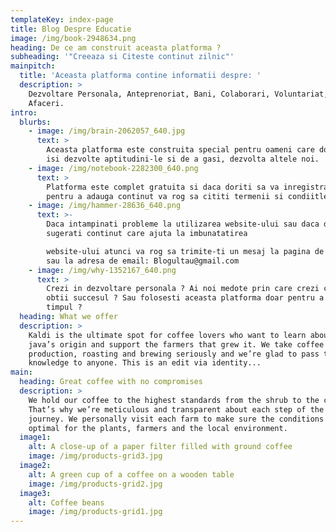 ```yaml
---
templateKey: index-page
title: Blog Despre Educatie
image: /img/book-2948634.png
heading: De ce am construit aceasta platforma ?
subheading: '"Creeaza si Citeste continut zilnic"'
mainpitch:
  title: 'Aceasta platforma contine informatii despre: '
  description: >
    Dezvoltare Personala, Anteprenoriat, Bani, Colaborari, Voluntariat, Idei De
    Afaceri.
intro:
  blurbs:
    - image: /img/brain-2062057_640.jpg
      text: >
        Aceasta platforma este construita special pentru oameni care doresc sa
        isi dezvolte aptitudini-le si de a gasi, dezvolta altele noi.
    - image: /img/notebook-2282300_640.png
      text: >
        Platforma este complet gratuita si daca doriti sa va inregistraiti
        pentru a adauga continut va rog sa cititi termenii si condiitle.
    - image: /img/hammer-28636_640.png
      text: >-
        Daca intampinati probleme la utilizarea website-ului sau daca doriti sa
        sugerati continut care ajuta la imbunatatirea 

        website-ului atunci va rog sa trimite-ti un mesaj la pagina de contact
        sau la adresa de email: Blogultau@gmail.com
    - image: /img/why-1352167_640.png
      text: >
        Crezi in dezvoltare personala ? Ai noi medote prin care crezi ca poti sa
        obtii succesul ? Sau folosesti aceasta platforma doar pentru a pierde
        timpul ?
  heading: What we offer
  description: >
    Kaldi is the ultimate spot for coffee lovers who want to learn about their
    java’s origin and support the farmers that grew it. We take coffee
    production, roasting and brewing seriously and we’re glad to pass that
    knowledge to anyone. This is an edit via identity...
main:
  heading: Great coffee with no compromises
  description: >
    We hold our coffee to the highest standards from the shrub to the cup.
    That’s why we’re meticulous and transparent about each step of the coffee’s
    journey. We personally visit each farm to make sure the conditions are
    optimal for the plants, farmers and the local environment.
  image1:
    alt: A close-up of a paper filter filled with ground coffee
    image: /img/products-grid3.jpg
  image2:
    alt: A green cup of a coffee on a wooden table
    image: /img/products-grid2.jpg
  image3:
    alt: Coffee beans
    image: /img/products-grid1.jpg
---
```


